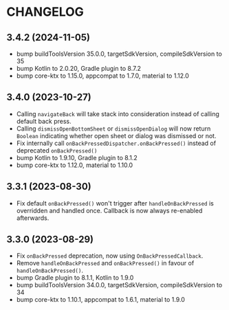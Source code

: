 # CHANGELOG

## 3.4.2 (2024-11-05)
* bump buildToolsVersion 35.0.0, targetSdkVersion, compileSdkVersion to 35
* bump Kotlin to 2.0.20, Gradle plugin to 8.7.2
* bump core-ktx to 1.15.0, appcompat to 1.7.0, material to 1.12.0

## 3.4.0 (2023-10-27)
* Calling `navigateBack` will take stack into consideration instead of calling default back press.
* Calling `dismissOpenBottomSheet` or `dismissOpenDialog` will now return `Boolean` indicating whether open sheet or dialog was dismissed or not.
* Fix internally call `onBackPressedDispatcher.onBackPressed()` instead of deprecated `onBackPressed()`
* bump Kotlin to 1.9.10, Gradle plugin to 8.1.2
* bump core-ktx to 1.12.0, material to 1.10.0

## 3.3.1 (2023-08-30)
* Fix default `onBackPressed()` won't trigger after `handleOnBackPressed` is overridden and handled once. Callback is now always re-enabled afterwards.

## 3.3.0 (2023-08-29)
* Fix `onBackPressed` deprecation, now using `OnBackPressedCallback`.
* Remove `handleOnBackPressed` and `onBackPressed()` in favour of `handleOnBackPressed()`.
* bump Gradle plugin to 8.1.1, Kotlin to 1.9.0 
* bump buildToolsVersion 34.0.0, targetSdkVersion, compileSdkVersion to 34
* bump core-ktx to 1.10.1, appcompat to 1.6.1, material to 1.9.0